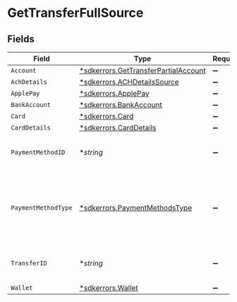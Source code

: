 # GetTransferFullSource


## Fields

| Field                                                                                              | Type                                                                                               | Required                                                                                           | Description                                                                                        | Example                                                                                            |
| -------------------------------------------------------------------------------------------------- | -------------------------------------------------------------------------------------------------- | -------------------------------------------------------------------------------------------------- | -------------------------------------------------------------------------------------------------- | -------------------------------------------------------------------------------------------------- |
| `Account`                                                                                          | [*sdkerrors.GetTransferPartialAccount](../../../pkg/models/sdkerrors/gettransferpartialaccount.md) | :heavy_minus_sign:                                                                                 | N/A                                                                                                |                                                                                                    |
| `AchDetails`                                                                                       | [*sdkerrors.ACHDetailsSource](../../../pkg/models/sdkerrors/achdetailssource.md)                   | :heavy_minus_sign:                                                                                 | N/A                                                                                                |                                                                                                    |
| `ApplePay`                                                                                         | [*sdkerrors.ApplePay](../../../pkg/models/sdkerrors/applepay.md)                                   | :heavy_minus_sign:                                                                                 | N/A                                                                                                |                                                                                                    |
| `BankAccount`                                                                                      | [*sdkerrors.BankAccount](../../../pkg/models/sdkerrors/bankaccount.md)                             | :heavy_minus_sign:                                                                                 | N/A                                                                                                |                                                                                                    |
| `Card`                                                                                             | [*sdkerrors.Card](../../../pkg/models/sdkerrors/card.md)                                           | :heavy_minus_sign:                                                                                 | N/A                                                                                                |                                                                                                    |
| `CardDetails`                                                                                      | [*sdkerrors.CardDetails](../../../pkg/models/sdkerrors/carddetails.md)                             | :heavy_minus_sign:                                                                                 | N/A                                                                                                |                                                                                                    |
| `PaymentMethodID`                                                                                  | **string*                                                                                          | :heavy_minus_sign:                                                                                 | UUID v4                                                                                            | ec7e1848-dc80-4ab0-8827-dd7fc0737b43                                                               |
| `PaymentMethodType`                                                                                | [*sdkerrors.PaymentMethodsType](../../../pkg/models/sdkerrors/paymentmethodstype.md)               | :heavy_minus_sign:                                                                                 | The payment method type that represents a payment rail and directionality                          |                                                                                                    |
| `TransferID`                                                                                       | **string*                                                                                          | :heavy_minus_sign:                                                                                 | UUID v4                                                                                            | ec7e1848-dc80-4ab0-8827-dd7fc0737b43                                                               |
| `Wallet`                                                                                           | [*sdkerrors.Wallet](../../../pkg/models/sdkerrors/wallet.md)                                       | :heavy_minus_sign:                                                                                 | N/A                                                                                                |                                                                                                    |